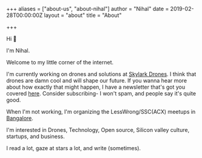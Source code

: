 +++
aliases = ["about-us", "about-nihal"]
author = "Nihal"
date = 2019-02-28T00:00:00Z
layout = "about"
title = "About"

+++

Hi 👋

I'm Nihal.

Welcome to my little corner of the internet. 

I'm currently working on drones and solutions at [Skylark Drones](skylarkdrones.com). I think that drones are damn cool and will shape our future. If you wanna hear more about how exactly that might happen, I have a newsletter that's got you covered [here](https://propwash.substack.com/). Consider subscribing- I won't spam, and people say it's quite good. 

When I'm not working, I'm organizing the LessWrong/SSC(ACX) meetups in [Bangalore](https://www.lesswrong.com/groups/i5vLw9xnG9iwXNQZZ). 

I'm interested in Drones, Technology, Open source, Silicon valley culture, startups, and business. 

I read a lot, gaze at stars a lot, and write (sometimes). 